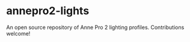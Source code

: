 # annepro2-lights
An open source repository of Anne Pro 2 lighting profiles. Contributions welcome!
